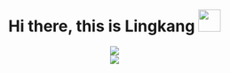 
<h1 align="center">Hi there, this is Lingkang <img src="https://cdn-0.emojis.wiki/emoji-pics-lf/telegram/smiling-face-telegram.gif" width="40"/></h1>


<!---

<img src="https://cdn-0.emojis.wiki/uploads/2020/12/Dart_WIN-1.gif-1.gif" width="70"/>
- 👋 Hi, I’m @LingkKang
- ✏ You can call me Lingkang. 
- 👀 I’m interested in 
    - Back-end Develop (Python, Java)
    - Front-end Design
    - Artificial Intelligence

- 📫 Mail me at *lingkkang@gmail.com* plz.
- 🗺 View my github pages at [lingkkang.github.io](https://lingkkang.github.io) :) 

--->

<!---

- 🌱 I’m currently learning *Dive into Deep Learning*

- 💞️ I’m looking to collaborate on 

![](https://cdn-0.emojis.wiki/emoji-pics-lf/telegram/winking-face-telegram.gif)
--->

<!---
LingkKang/LingkKang is a ✨ special ✨ repository because its `README.md` (this file) appears on your GitHub profile.
You can click the Preview link to take a look at your changes.
--->

<div align="center">
    <img src="https://github-readme-stats.vercel.app/api/top-langs/?username=LingkKang&hide=html,css,javascript&layout=compact&count_private=true">
</div>

<div align="center">
    <img src="https://github-readme-stats.vercel.app/api?username=LingkKang&show_icons=true&count_private=true">
</div>
